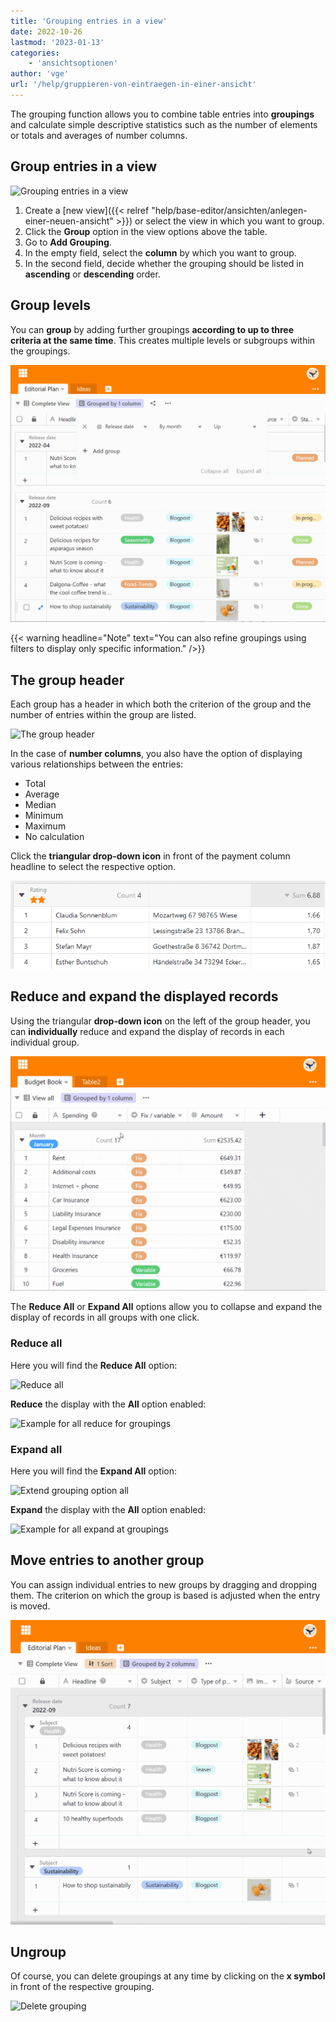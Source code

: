 ```yaml
---
title: 'Grouping entries in a view'
date: 2022-10-26
lastmod: '2023-01-13'
categories:
    - 'ansichtsoptionen'
author: 'vge'
url: '/help/gruppieren-von-eintraegen-in-einer-ansicht'
---
```


The grouping function allows you to combine table entries into **groupings** and calculate simple descriptive statistics such as the number of elements or totals and averages of number columns.

## Group entries in a view

![Grouping entries in a view](https://seatable.io/wp-content/uploads/2022/10/Gruppierung-von-Eintraegen-in-einer-Ansicht-1.gif)

1. Create a [new view]({{< relref "help/base-editor/ansichten/anlegen-einer-neuen-ansicht" >}}) or select the view in which you want to group.
2. Click the **Group** option in the view options above the table.
3. Go to **Add Grouping**.
4. In the empty field, select the **column** by which you want to group.
5. In the second field, decide whether the grouping should be listed in **ascending** or **descending** order.

## Group levels

You can **group** by adding further groupings **according to up to three criteria at the same time**. This creates multiple levels or subgroups within the groupings.

![Grouping entries in a view with two criteria](images/Gruppierung-von-Eintraegen-in-einer-Ansicht-2.gif)

{{< warning  headline="Note"  text="You can also refine groupings using filters to display only specific information." />}}

## The group header

Each group has a header in which both the criterion of the group and the number of entries within the group are listed.

![The group header](https://seatable.io/wp-content/uploads/2022/10/gruppierung.png)

In the case of **number columns**, you also have the option of displaying various relationships between the entries:

- Total
- Average
- Median
- Minimum
- Maximum
- No calculation

Click the **triangular drop-down icon** in front of the payment column headline to select the respective option.

![Group header number column](images/Gruppenheader.png)

## Reduce and expand the displayed records

Using the triangular **drop-down icon** on the left of the group header, you can **individually** reduce and expand the display of records in each individual group.

![Grouping entries of a view _reduce and expand](images/Gruppierung-von-Eintraegen-in-einer-Ansicht-4.gif)

The **Reduce All** or **Expand All** options allow you to collapse and expand the display of records in all groups with one click.

### Reduce all

Here you will find the **Reduce All** option:

![Reduce all](https://seatable.io/wp-content/uploads/2022/10/gruppieren-von-eintraegrn_6.png)

**Reduce** the display with the **All** option enabled:

![Example for all reduce for groupings](https://seatable.io/wp-content/uploads/2022/10/gruppieren-von-eintraegrn_1-1.png)

### Expand all

Here you will find the **Expand All** option:

![Extend grouping option all](https://seatable.io/wp-content/uploads/2022/10/gruppieren-von-eintraegrn_7-1.png)

**Expand** the display with the **All** option enabled:

![Example for all expand at groupings](https://seatable.io/wp-content/uploads/2022/10/gruppieren-von-eintraegrn_3-1.png)

## Move entries to another group

You can assign individual entries to new groups by dragging and dropping them. The criterion on which the group is based is adjusted when the entry is moved.

![Grouping entries Drag and drop](images/Gruppierung-von-Eintraegen-in-einer-Ansicht-3.gif)

## Ungroup

Of course, you can delete groupings at any time by clicking on the **x symbol** in front of the respective grouping.

![Delete grouping](https://seatable.io/wp-content/uploads/2022/10/Gruppierung-loeschen.png)

